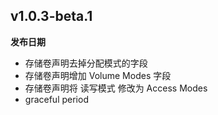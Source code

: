 ## v1.0.3-beta.1

**发布日期**

* 存储卷声明去掉分配模式的字段
* 存储卷声明增加 Volume Modes 字段
* 存储卷声明将 读写模式 修改为 Access Modes
* graceful period
